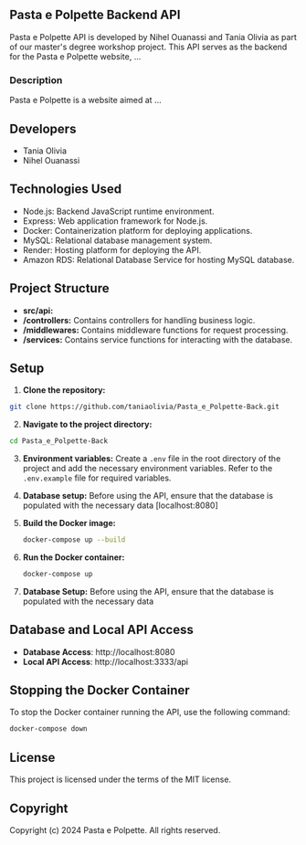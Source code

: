 ## Pasta e Polpette Backend API

Pasta e Polpette API is developed by Nihel Ouanassi and Tania Olivia as part of our master's degree workshop project. This API serves as the backend for the Pasta e Polpette website, ...

### Description
Pasta e Polpette is a website aimed at ...

## Developers
- Tania Olivia
- Nihel Ouanassi

## Technologies Used
- Node.js: Backend JavaScript runtime environment.
- Express: Web application framework for Node.js.
- Docker: Containerization platform for deploying applications.
- MySQL: Relational database management system.
- Render: Hosting platform for deploying the API.
- Amazon RDS: Relational Database Service for hosting MySQL database.

## Project Structure
- **src/api:** 
- **/controllers:** Contains controllers for handling business logic.
- **/middlewares:** Contains middleware functions for request processing.
- **/services:** Contains service functions for interacting with the database.

## Setup
1. **Clone the repository:** 
```bash
git clone https://github.com/taniaolivia/Pasta_e_Polpette-Back.git
```

2. **Navigate to the project directory:**
```bash
cd Pasta_e_Polpette-Back
```
   
3. **Environment variables:**
Create a `.env` file in the root directory of the project and add the necessary environment variables. Refer to the `.env.example` file for required variables.

4. **Database setup:**
Before using the API, ensure that the database is populated with the necessary data [localhost:8080]

5. **Build the Docker image:**
   ```bash
   docker-compose up --build
   ```

6. **Run the Docker container:**
   ```bash
   docker-compose up
   ```

8. **Database Setup:**
Before using the API, ensure that the database is populated with the necessary data

## Database and Local API Access

- **Database Access**: http://localhost:8080
- **Local API Access**: http://localhost:3333/api

## Stopping the Docker Container

To stop the Docker container running the API, use the following command:

```bash
docker-compose down
```

## License

This project is licensed under the terms of the MIT license.

## Copyright

Copyright (c) 2024 Pasta e Polpette. All rights reserved.
